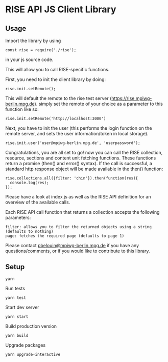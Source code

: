 # RISE API JS Client Library

## Usage

Import the library by using

    const rise = require('./rise');

in your js source code.

This will allow you to call RISE-specific functions. 

First, you need to init the client library by doing:

    rise.init.setRemote();

This will default the remote to the rise test server (https://rise.mpiwg-berlin.mpg.de). simply set the remote of your choice as a parameter to this function like so:

    rise.init.setRemote('http://localhost:3000')

Next, you have to init the user (this performs the login function on the remote server, and sets the user information/token in local storage).

    rise.init.user('user@mpiwg-berlin.mpg.de', 'userpassword');


Congratulations, you are all set to go! now you can call the RISE collection, resource, sections and content unit fetching functions. These functions return a promise (then() and error() syntax). If the call is successful, a standard http response object will be made available in the then() function:

    rise.collections.all({filter: 'chin'}).then(function(res){
      console.log(res);
    });


Please have a look at index.js as well as the RISE API definition for an overview of the available calls.

Each RISE API call function that returns a collection accepts the following parameters:

    filter: allows you to filter the returned objects using a string (defaults to nothing)
    page: fetches the required page (defaults to page 1)

Please contact pbelouin@mpiwg-berlin.mpg.de if you have any questions/comments, or if you would like to contribute to this library.

## Setup

    yarn

Run tests

    yarn test

Start dev server

    yarn start

Build production version

    yarn build

Upgrade packages

    yarn upgrade-interactive
